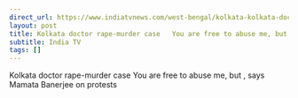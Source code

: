 ```yaml
---
direct_url: https://www.indiatvnews.com/west-bengal/kolkata-kolkata-doctor-rape-and-murder-mamata-banerjee-on-protests-cbi-probe-r-g-kar-medical-college-and-hospital-latest-updates-2024-08-14-946945
layout: post
title: Kolkata doctor rape-murder case   You are free to abuse me, but    , says Mamata Banerjee on protests
subtitle: India TV
tags: []
---
```


Kolkata doctor rape-murder case   You are free to abuse me, but    , says Mamata Banerjee on protests
